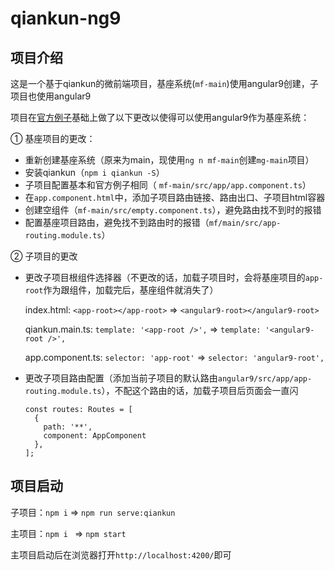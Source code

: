 # qiankun-ng9

## 项目介绍

这是一个基于qiankun的微前端项目，基座系统(`mf-main`)使用angular9创建，子项目也使用angular9

项目在[官方例子](https://github.com/umijs/qiankun/tree/master/examples)基础上做了以下更改以使得可以使用angular9作为基座系统：

① 基座项目的更改：

- 重新创建基座系统（原来为main，现使用`ng n mf-main`创建`mg-main`项目）
- 安装qiankun（`npm i qiankun -S`）
- 子项目配置基本和官方例子相同（ `mf-main/src/app/app.component.ts`）
- 在`app.component.html`中，添加子项目路由链接、路由出口、子项目html容器
- 创建空组件（`mf-main/src/empty.component.ts`），避免路由找不到时的报错
- 配置基座项目路由，避免找不到路由时的报错（`mf/main/src/app-routing.module.ts`）

② 子项目的更改

- 更改子项目根组件选择器（不更改的话，加载子项目时，会将基座项目的`app-root`作为跟组件，加载完后，基座组件就消失了）

  index.html: `<app-root></app-root>` => `<angular9-root></angular9-root>`

  qiankun.main.ts: `template: '<app-root />',` => `template: '<angular9-root />',`

  app.component.ts: `selector: 'app-root'` => `selector: 'angular9-root',`

- 更改子项目路由配置（添加当前子项目的默认路由`angular9/src/app/app-routing.module.ts`），不配这个路由的话，加载子项目后页面会一直闪

  ```
  const routes: Routes = [
    {
      path: '**',
      component: AppComponent
    },
  ];
  ```

## 项目启动

子项目：`npm i` => `npm run serve:qiankun`

主项目：`npm i ` => `npm start`

主项目启动后在浏览器打开`http://localhost:4200/`即可